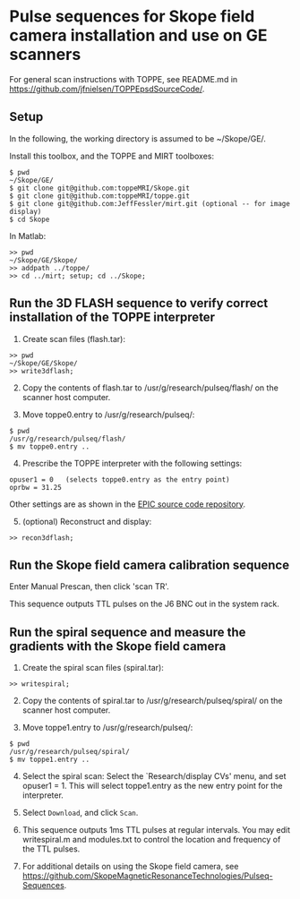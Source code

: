 # Pulse sequences for Skope field camera installation and use on GE scanners

For general scan instructions with TOPPE, 
see README.md in <https://github.com/jfnielsen/TOPPEpsdSourceCode/>.


## Setup

In the following, the working directory is assumed to be ~/Skope/GE/.

Install this toolbox, and the TOPPE and MIRT toolboxes:
```
$ pwd
~/Skope/GE/
$ git clone git@github.com:toppeMRI/Skope.git
$ git clone git@github.com:toppeMRI/toppe.git
$ git clone git@github.com:JeffFessler/mirt.git (optional -- for image display)
$ cd Skope
```

In Matlab:
```
>> pwd
~/Skope/GE/Skope/
>> addpath ../toppe/
>> cd ../mirt; setup; cd ../Skope;
```

## Run the 3D FLASH sequence to verify correct installation of the TOPPE interpreter

1. Create scan files (flash.tar):
```
>> pwd
~/Skope/GE/Skope/
>> write3dflash;  
```

2. Copy the contents of flash.tar to /usr/g/research/pulseq/flash/
on the scanner host computer.

3. Move toppe0.entry to /usr/g/research/pulseq/:
```
$ pwd
/usr/g/research/pulseq/flash/
$ mv toppe0.entry ..
```

4. Prescribe the TOPPE interpreter with the following settings:
```
opuser1 = 0   (selects toppe0.entry as the entry point)
oprbw = 31.25 
```
Other settings are as shown in the 
[EPIC source code repository](https://github.com/jfnielsen/TOPPEpsdSourceCode/).

5. (optional) Reconstruct and display:
```
>> recon3dflash;
```


## Run the Skope field camera calibration sequence

Enter Manual Prescan, then click 'scan TR'.

This sequence outputs TTL pulses on the J6 BNC out in the system rack.


## Run the spiral sequence and measure the gradients with the Skope field camera

1. Create the spiral scan files (spiral.tar):
```
>> writespiral;
```

2. Copy the contents of spiral.tar to /usr/g/research/pulseq/spiral/ 
on the scanner host computer.

3. Move toppe1.entry to /usr/g/research/pulseq/:
```
$ pwd
/usr/g/research/pulseq/spiral/
$ mv toppe1.entry ..
```

4. Select the spiral scan:
   Select the `Research/display CVs' menu, and set opuser1 = 1. 
   This will select toppe1.entry as the new entry point for the interpreter.

5. Select `Download`, and click `Scan`.

6. This sequence outputs 1ms TTL pulses at regular intervals.
You may edit writespiral.m and modules.txt to control the location
and frequency of the TTL pulses.

7. For additional details on using the Skope field camera, see
<https://github.com/SkopeMagneticResonanceTechnologies/Pulseq-Sequences>.
